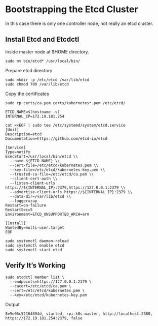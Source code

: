 # Bootstrapping the Etcd Cluster

In this case there is only one controller node, not really an etcd cluster. 

## Install Etcd and Etcdctl

Inside master node at $HOME directory. 

```shell
sudo mv bin/etcd* /usr/local/bin/
```

Prepare etcd directory

```shell
sudo mkdir -p /etc/etcd /var/lib/etcd
sudo chmod 700 /var/lib/etcd
```

Copy the certificates
```shell
sudo cp certs/ca.pem certs/kubernetes*.pem /etc/etcd/
```

```shell
ETCD_NAME=$(hostname -s)
INTERNAL_IP=172.19.181.254
```

```shell
cat <<EOF | sudo tee /etc/systemd/system/etcd.service
[Unit]
Description=etcd
Documentation=https://github.com/etcd-io/etcd

[Service]
Type=notify
ExecStart=/usr/local/bin/etcd \\
  --name ${ETCD_NAME} \\
  --cert-file=/etc/etcd/kubernetes.pem \\
  --key-file=/etc/etcd/kubernetes-key.pem \\
  --trusted-ca-file=/etc/etcd/ca.pem \\
  --client-cert-auth \\
  --listen-client-urls https://${INTERNAL_IP}:2379,https://127.0.0.1:2379 \\
  --advertise-client-urls https://${INTERNAL_IP}:2379 \\
  --data-dir=/var/lib/etcd \\
  --logger=zap
Restart=on-failure
RestartSec=5
Environment=ETCD_UNSUPPORTED_ARCH=arm

[Install]
WantedBy=multi-user.target
EOF
```

```shell
sudo systemctl daemon-reload
sudo systemctl enable etcd
sudo systemctl start etcd
```

## Verify It’s Working

```shell
sudo etcdctl member list \
  --endpoints=https://127.0.0.1:2379 \
  --cacert=/etc/etcd/ca.pem \
  --cert=/etc/etcd/kubernetes.pem \
  --key=/etc/etcd/kubernetes-key.pem
```

Output
```
8e9e05c52164694d, started, rpi-k8s-master, http://localhost:2380, https://172.19.181.254:2379, false
```